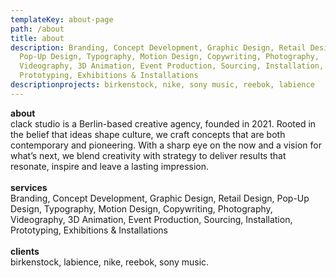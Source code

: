 ```yaml
---
templateKey: about-page
path: /about
title: about
description: Branding, Concept Development, Graphic Design, Retail Design,
  Pop-Up Design, Typography, Motion Design, Copywriting, Photography,
  Videography, 3D Animation, Event Production, Sourcing, Installation,
  Prototyping, Exhibitions & Installations
descriptionprojects: birkenstock, nike, sony music, reebok, labience
---
```

**about**\
clack <crossed> studio </crossed> is a Berlin-based creative agency, founded in 2021. Rooted in the belief that ideas shape culture, we craft concepts that are both contemporary and pioneering. With a sharp eye on the now and a vision for what’s next, we blend creativity with strategy to deliver results that resonate, inspire and leave a lasting impression.\
\
**services**\
Branding, Concept Development, Graphic Design, Retail Design, Pop-Up Design, Typography, Motion Design, Copywriting, Photography, Videography, 3D Animation, Event Production, Sourcing, Installation, Prototyping, Exhibitions & Installations\
\
**clients**\
birkenstock, labience, nike, reebok, sony music.